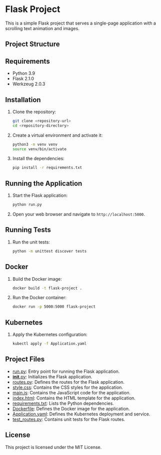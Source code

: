 # Flask Project

This is a simple Flask project that serves a single-page application with a scrolling text animation and images.

## Project Structure

## Requirements

- Python 3.9
- Flask 2.1.0
- Werkzeug 2.0.3

## Installation

1. Clone the repository:
    ```sh
    git clone <repository-url>
    cd <repository-directory>
    ```

2. Create a virtual environment and activate it:
    ```sh
    python3 -m venv venv
    source venv/bin/activate
    ```

3. Install the dependencies:
    ```sh
    pip install -r requirements.txt
    ```

## Running the Application

1. Start the Flask application:
    ```sh
    python run.py
    ```

2. Open your web browser and navigate to `http://localhost:5000`.

## Running Tests

1. Run the unit tests:
    ```sh
    python -m unittest discover tests
    ```

## Docker

1. Build the Docker image:
    ```sh
    docker build -t flask-project .
    ```

2. Run the Docker container:
    ```sh
    docker run -p 5000:5000 flask-project
    ```

## Kubernetes

1. Apply the Kubernetes configuration:
    ```sh
    kubectl apply -f Application.yaml
    ```

## Project Files

- [run.py](http://_vscodecontentref_/10): Entry point for running the Flask application.
- [__init__.py](http://_vscodecontentref_/11): Initializes the Flask application.
- [routes.py](http://_vscodecontentref_/12): Defines the routes for the Flask application.
- [style.css](http://_vscodecontentref_/13): Contains the CSS styles for the application.
- [main.js](http://_vscodecontentref_/14): Contains the JavaScript code for the application.
- [index.html](http://_vscodecontentref_/15): Contains the HTML template for the application.
- [requirements.txt](http://_vscodecontentref_/16): Lists the Python dependencies.
- [Dockerfile](http://_vscodecontentref_/17): Defines the Docker image for the application.
- [Application.yaml](http://_vscodecontentref_/18): Defines the Kubernetes deployment and service.
- [test_routes.py](http://_vscodecontentref_/19): Contains unit tests for the Flask routes.

## License

This project is licensed under the MIT License.
